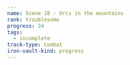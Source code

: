 ```yaml
---
name: Scene 18 - Orcs in the mountains
rank: troublesome
progress: 24
tags:
  - incomplete
track-type: Combat
iron-vault-kind: progress
---
```



```iron-vault-track
```

